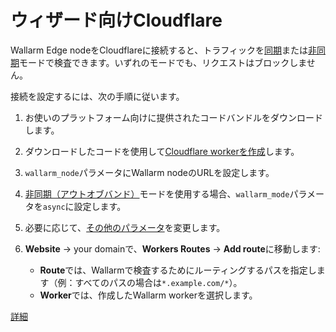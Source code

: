 # ウィザード向けCloudflare

Wallarm Edge nodeをCloudflareに接続すると、トラフィックを[同期](../inline/overview.md)または[非同期](../oob/overview.md)モードで検査できます。いずれのモードでも、リクエストはブロックしません。

接続を設定するには、次の手順に従います。

1. お使いのプラットフォーム向けに提供されたコードバンドルをダウンロードします。
1. ダウンロードしたコードを使用して[Cloudflare workerを作成](https://developers.cloudflare.com/workers/get-started/dashboard/)します。
1. `wallarm_node`パラメータにWallarm nodeのURLを設定します。
1. [非同期（アウトオブバンド）](../oob/overview.md)モードを使用する場合、`wallarm_mode`パラメータを`async`に設定します。
1. 必要に応じて、[その他のパラメータ](cloudflare.md#configuration-options)を変更します。
1. **Website** → your domainで、**Workers Routes** → **Add route**に移動します:

    * **Route**では、Wallarmで検査するためにルーティングするパスを指定します（例：すべてのパスの場合は`*.example.com/*`）。
    * **Worker**では、作成したWallarm workerを選択します。

[詳細](cloudflare.md)

<style>
  h1#cloudflare-for-wizard {
    display: none;
  }

  .md-footer {
    display: none;
  }

  .md-header {
    display: none;
  }

  .md-content__button {
    display: none;
  }

  .md-main {
    background-color: unset;
  }

  .md-grid {
    margin: unset;
  }

  button.md-top.md-icon {
    display: none;
  }

  .md-consent {
    display: none;
  }
</style>